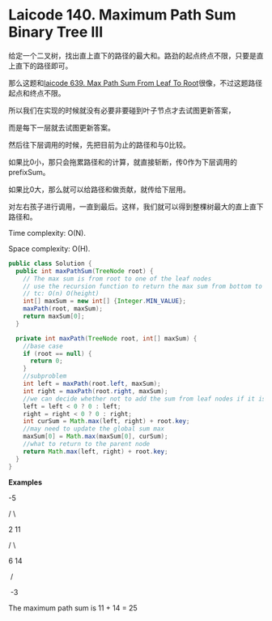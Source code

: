# Laicode 140. Maximum Path Sum Binary Tree III

给定一个二叉树，找出直上直下的路径的最大和。路劲的起点终点不限，只要是直上直下的路径即可。

那么这题和[laicode 639. Max Path Sum From Leaf To Root](laicode-639-Max-Path-Sum-From-Leaf-To-Root.md)很像，不过这题路径起点和终点不限。

所以我们在实现的时候就没有必要非要碰到叶子节点才去试图更新答案，

而是每下一层就去试图更新答案。

然后往下层调用的时候，先把目前为止的路径和与0比较。

如果比0小，那只会拖累路径和的计算，就直接斩断，传0作为下层调用的prefixSum。

如果比0大，那么就可以给路径和做贡献，就传给下层用。

对左右孩子进行调用，一直到最后。这样，我们就可以得到整棵树最大的直上直下路径和。

Time complexity: O(N).

Space complexity: O(H).

```java
public class Solution {
  public int maxPathSum(TreeNode root) {
    // The max sum is from root to one of the leaf nodes
    // use the recursion function to return the max sum from bottom to top
    // tc: O(n) O(height)
    int[] maxSum = new int[] {Integer.MIN_VALUE};
    maxPath(root, maxSum);
    return maxSum[0];
  }

  private int maxPath(TreeNode root, int[] maxSum) {
    //base case
    if (root == null) {
      return 0;
    }
    //subproblem 
    int left = maxPath(root.left, maxSum);
    int right = maxPath(root.right, maxSum);
    //we can decide whether not to add the sum from leaf nodes if it is negative
    left = left < 0 ? 0 : left;
    right = right < 0 ? 0 : right;
    int curSum = Math.max(left, right) + root.key;
    //may need to update the global sum max
    maxSum[0] = Math.max(maxSum[0], curSum);
    //what to return to the parent node
    return Math.max(left, right) + root.key;
  }
}

```

**Examples**

  -5

 /   \

2    11

   /   \

  6   14

​      /

​    -3

The maximum path sum is 11 + 14 = 25